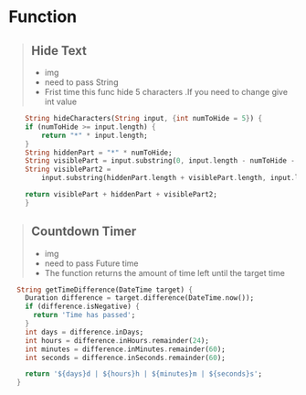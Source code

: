 # Function 


> ## Hide Text
> - img
> - need to pass String 
> - Frist time this func hide 5 characters .If you need to change give int value 
``` dart
    String hideCharacters(String input, {int numToHide = 5}) {
    if (numToHide >= input.length) {
        return "*" * input.length;
    }
    String hiddenPart = "*" * numToHide;
    String visiblePart = input.substring(0, input.length - numToHide - 2);
    String visiblePart2 =
        input.substring(hiddenPart.length + visiblePart.length, input.length);

    return visiblePart + hiddenPart + visiblePart2;
    }
```


> ## Countdown Timer
> - img
> - need to pass Future time 
> - The function returns the amount of time left until the target time
``` dart
  String getTimeDifference(DateTime target) {
    Duration difference = target.difference(DateTime.now());
    if (difference.isNegative) {
      return 'Time has passed';
    }
    int days = difference.inDays;
    int hours = difference.inHours.remainder(24);
    int minutes = difference.inMinutes.remainder(60);
    int seconds = difference.inSeconds.remainder(60);

    return '${days}d | ${hours}h | ${minutes}m | ${seconds}s';
  }
```


